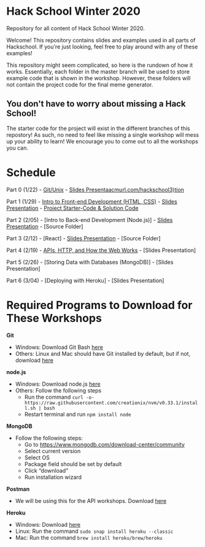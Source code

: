 # Hack School Winter 2020
Repository for all content of Hack School Winter 2020.

Welcome! This repository contains slides and examples used in all parts of Hackschool. If you're just looking, feel free to play around with any of these examples!

This repository might seem complicated, so here is the rundown of how it works. Essentially, each folder in the master branch will be used to store example code that is shown in the workshop. However, these folders will not contain the project code for the final meme generator. 

## You don't have to worry about missing a Hack School!
The starter code for the project will exist in the different branches of this repostory! As such, no need to feel like missing a single workshop will mess up your ability to learn! We encourage you to come out to all the workshops you can.

# Schedule

Part 0 (1/22) - [Git/Unix](workshop-0-git-unix) - [Slides Presentaacmurl.com/hackschool3)tion](http://acmurl.com/hackschool0)  
  
Part 1 (1/29) - [Intro to Front-end Development (HTML, CSS)](workshop-1-intro-to-front-end) - [Slides Presentation](http://acmurl.com/hackschool1) - [Project Starter-Code & Solution Code](https://github.com/acmucsd/hackschool-wi20/tree/project-pt1)

Part 2 (2/05) - [Intro to Back-end Development (Node.js)] - [Slides Presentation](http://acmurl.com/hackschool2) - [Source Folder]

Part 3 (2/12) - [React] - [Slides Presentation](acmurl.com/hackschool3) - [Source Folder]

Part 4 (2/19) - [APIs, HTTP, and How the Web Works](http://acmurl.com/hackschool4) - [Slides Presentation]

Part 5 (2/26) - [Storing Data with Databases (MongoDB)] - [Slides Presentation]

Part 6 (3/04) - [Deploying with Heroku] - [Slides Presentation]

# Required Programs to Download for These Workshops
  
**Git**
- Windows: Download Git Bash [here](https://git-scm.com/downloads)
- Others: Linux and Mac should have Git installed by default, but if not, download [here](https://git-scm.com/downloads)

**node.js**
- Windows: Download node.js [here](https://nodejs.org/en/download/)
- Others: Follow the following steps
  - Run the command `curl -o- https://raw.githubusercontent.com/creationix/nvm/v0.33.1/install.sh | bash`
  - Restart terminal and run `npm install node`

**MongoDB**
- Follow the following steps:
  - Go to https://www.mongodb.com/download-center/community 
  - Select current version
  - Select OS
  - Package field should be set by default
  - Click “download”
  - Run installation wizard

**Postman**
- We will be using this for the API workshops. Download [here](https://www.getpostman.com/downloads/)

**Heroku**
- Windows: Download [here](https://acmurl.com/herokuinstall)
- Linux: Run the command `sudo snap install heroku --classic`
- Mac: Run the command `brew install heroku/brew/heroku`




